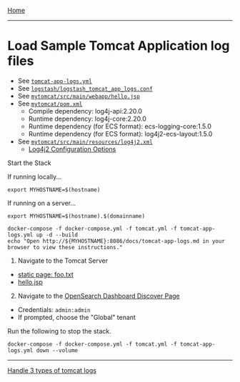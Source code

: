 [Home](../README.md)

---

# Load Sample Tomcat Application log files

- See [`tomcat-app-logs.yml`](../tomcat-app-logs.yml)
- See [`logstash/logstash_tomcat_app_logs.conf`](../logstash/logstash_tomcat_app_logs.conf)
- See [`mytomcat/src/main/webapp/hello.jsp`](../mytomcat/src/main/webapp/hello.jsp)
- See [`mytomcat/pom.xml`](../mytomcat/pom.xml)
  - Compile dependency: log4j-api:2.20.0
  - Runtime dependency: log4j-core:2.20.0
  - Runtime dependency (for ECS format): ecs-logging-core:1.5.0
  - Runtime dependency (for ECS format): log4j2-ecs-layout:1.5.0
- See [`mytomcat/src/main/resources/log4j2.xml`](../mytomcat/src/main/resources/log4j2.xml)
  - [Log4j2 Configuration Options](https://logging.apache.org/log4j/2.x/manual/configuration.html#automatic-configuration)

Start the Stack

If running locally...
```
export MYHOSTNAME=$(hostname)
```

If running on a server...
```
export MYHOSTNAME=$(hostname).$(domainname)
```

```
docker-compose -f docker-compose.yml -f tomcat.yml -f tomcat-app-logs.yml up -d --build
echo "Open http://${MYHOSTNAME}:8086/docs/tomcat-app-logs.md in your browser to view these instructions."

```

1. Navigate to the Tomcat Server
  - [static page: foo.txt](http://{{MYHOSTNAME}}:8080/static/foo.txt)
  - [hello.jsp](http://{{MYHOSTNAME}}:8080/hello.jsp)
2. Navigate to the [OpenSearch Dashboard Discover Page](http://{{MYHOSTNAME}}:8094/app/discover)
  - Credentials: `admin:admin`
  - If prompted, choose the "Global" tenant

Run the following to stop the stack.

```
docker-compose -f docker-compose.yml -f tomcat.yml -f tomcat-app-logs.yml down --volume
```
---
[Handle 3 types of tomcat logs](tomcat-all-logs.md)
